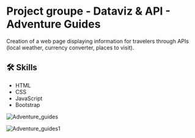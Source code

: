 # Project groupe - Dataviz & API - Adventure Guides

Creation of a web page displaying information for travelers through APIs (local weather, currency converter, places to visit).



## 🛠 Skills
* HTML
* CSS
* JavaScript
* Bootstrap

![Adventure_guides](https://github.com/JenC2/projet_collectif_dataviz-dataviz/assets/107611814/2b42bcba-499e-42ae-840e-3205e7083b0f)

![Adventure_guides1](https://github.com/JenC2/projet_collectif_dataviz-dataviz/assets/107611814/4f1a918d-57b9-41c8-b47e-5df93d57e7f9)
